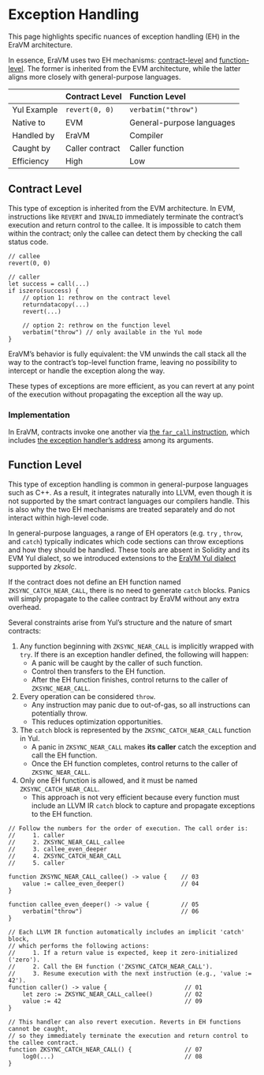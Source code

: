 # Exception Handling

This page highlights specific nuances of exception handling (EH) in the EraVM architecture.

In essence, EraVM uses two EH mechanisms: [contract-level](#contract-level) and [function-level](#function-level). The former is inherited from the EVM architecture, while the latter aligns more closely with general-purpose languages.

|              | Contract Level  | Function Level               |
|:-------------|:----------------|:-----------------------------|
| Yul Example  | `revert(0, 0)`  | `verbatim("throw")`          |
| Native to    | EVM             | General-purpose languages    |
| Handled by   | EraVM           | Compiler                     |
| Caught by    | Caller contract | Caller function              |
| Efficiency   | High            | Low                          |



## Contract Level

This type of exception is inherited from the EVM architecture. In EVM, instructions like `REVERT` and `INVALID` immediately terminate the contract’s execution and return control to the callee. It is impossible to catch them within the contract; only the callee can detect them by checking the call status code.

```solidity
// callee
revert(0, 0)

// caller
let success = call(...)
if iszero(success) {
    // option 1: rethrow on the contract level
    returndatacopy(...)
    revert(...)

    // option 2: rethrow on the function level
    verbatim("throw") // only available in the Yul mode
}
```

EraVM’s behavior is fully equivalent: the VM unwinds the call stack all the way to the contract’s top-level function frame, leaving no possibility to intercept or handle the exception along the way.

These types of exceptions are more efficient, as you can revert at any point of the execution without propagating the exception all the way up.

### Implementation

In EraVM, contracts invoke one another via [the `far_call` instruction](https://matter-labs.github.io/eravm-spec/spec.html#FarCalls), which includes [the exception handler’s address](https://matter-labs.github.io/eravm-spec/spec.html#OpFarCall) among its arguments.



## Function Level

This type of exception handling is common in general-purpose languages such as C++. As a result, it integrates naturally into LLVM, even though it is not supported by the smart contract languages our compilers handle. This is also why the two EH mechanisms are treated separately and do not interact within high-level code.

In general-purpose languages, a range of EH operators (e.g. `try` , `throw`, and `catch`) typically indicates which code sections can throw exceptions and how they should be handled. These tools are absent in Solidity and its EVM Yul dialect, so we introduced extensions to the [EraVM Yul dialect](./01-extensions.md) supported by *zksolc*.

If the contract does not define an EH function named `ZKSYNC_CATCH_NEAR_CALL`, there is no need to generate `catch` blocks. Panics will simply propagate to the callee contract by EraVM without any extra overhead.

Several constraints arise from Yul’s structure and the nature of smart contracts:

1. Any function beginning with `ZKSYNC_NEAR_CALL` is implicitly wrapped with `try`. If there is an exception handler defined, the following will happen:
    - A panic will be caught by the caller of such function.
    - Control then transfers to the EH function.
    - After the EH function finishes, control returns to the caller of `ZKSYNC_NEAR_CALL`.
2. Every operation can be considered `throw`.
    - Any instruction may panic due to out-of-gas, so all instructions can potentially throw.
    - This reduces optimization opportunities.
3. The `catch` block is represented by the `ZKSYNC_CATCH_NEAR_CALL` function in Yul.
    - A panic in `ZKSYNC_NEAR_CALL` makes **its caller** catch the exception and call the EH function.
    - Once the EH function completes, control returns to the caller of `ZKSYNC_NEAR_CALL`.
4. Only one EH function is allowed, and it must be named `ZKSYNC_CATCH_NEAR_CALL`.
    - This approach is not very efficient because every function must include an LLVM IR `catch` block to capture and propagate exceptions to the EH function.

```solidity
// Follow the numbers for the order of execution. The call order is:
//     1. caller
//     2. ZKSYNC_NEAR_CALL_callee
//     3. callee_even_deeper
//     4. ZKSYNC_CATCH_NEAR_CALL
//     5. caller

function ZKSYNC_NEAR_CALL_callee() -> value {    // 03
    value := callee_even_deeper()                // 04
}

function callee_even_deeper() -> value {         // 05
    verbatim("throw")                            // 06
}

// Each LLVM IR function automatically includes an implicit 'catch' block,
// which performs the following actions:
//     1. If a return value is expected, keep it zero-initialized ('zero').
//     2. Call the EH function ('ZKSYNC_CATCH_NEAR_CALL').
//     3. Resume execution with the next instruction (e.g., 'value := 42').
function caller() -> value {                      // 01
    let zero := ZKSYNC_NEAR_CALL_callee()         // 02
    value := 42                                   // 09
}

// This handler can also revert execution. Reverts in EH functions cannot be caught,
// so they immediately terminate the execution and return control to the callee contract.
function ZKSYNC_CATCH_NEAR_CALL() {               // 07
    log0(...)                                     // 08
}
```
